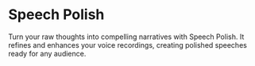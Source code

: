 # Speech Polish
Turn your raw thoughts into compelling narratives with Speech Polish. It refines and enhances your voice recordings, creating polished speeches ready for any audience.
